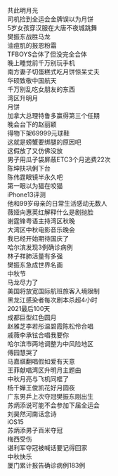 共此明月光  
司机捡到全运会金牌误以为月饼  
5岁女孩穿汉服在大唐不夜城跳舞  
樊振东战胜马龙  
油痘肌的报恩粉霜  
TFBOYS合体了但没完全合体  
晚上睡觉前千万别玩手机  
南方妻子切蛋糕式吃月饼惊呆丈夫  
华硕致敬中国航天  
千万别乱吃女朋友的东西  
湾区升明月  
月饼  
加拿大总理特鲁多赢得第三个任期  
晚会台下的赵丽颖  
得物下架69999元球鞋  
这就是螃蟹要绑腿的原因吧  
这假放了又仿佛没放  
男子用瓜子袋屏蔽ETC3个月逃费22次  
陈坤扶巩俐下台  
陈伟霆眼镜半永久吧  
第一眼以为猫在咬猫  
iPhone13评测  
他和99岁母亲的日常生活感动无数人  
薇娅向惠英红解释什么是剧抛脸  
谢霆锋粤语主持湾区秋晚  
大湾区中秋电影音乐晚会  
我已经开始期待国庆了  
哈尔滨发现3例确诊病例  
林子祥肺活量有多强  
樊振东急成世界名画  
中秋节  
马龙尽力了  
美国将放宽国际航班旅客入境限制  
黑龙江感染者每次剧本杀超4小时  
2021最后100天  
成都巨型红色圆月  
赵雅芝李若彤温碧霞陈松伶合唱  
戚薇李承铉合唱我要你  
哈尔滨市两地调整为中风险地区  
傅园慧哭了  
马嘉祺翻唱假如爱有天意  
王菲献唱湾区升明月主题曲  
中秋月亮与飞机同框了  
杨千嬅王俊凯花好月圆夜  
广东男乒上次夺冠樊振东刚出生  
苏炳添说可能不会参加下届全运会  
刘昊然河南话念诗  
iOS15  
苏炳添男子百米夺冠  
梅西受伤  
谌利军夺冠被喊话要记得回家  
中秋快乐  
厦门累计报告确诊病例183例  
